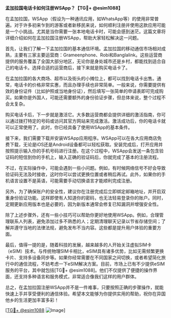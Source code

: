 **孟加拉国电话卡如何注册WSApp？【TG💪+ @esim1088】**

在孟加拉国，WSApp（假设为一种通讯应用，如WhatsApp等）的使用非常普遍。对于许多初来乍到的游客或者新移民来说，如何顺利注册并使用这款应用可能是一个小挑战。尤其是当你需要一张本地电话卡时，可能会感到迷茫。这篇文章将详细介绍如何在孟加拉国注册WSApp，帮助大家轻松解决这一问题。

首先，让我们了解一下孟加拉国的基本通信环境。孟加拉国的移动通信市场相对成熟，主要有三家主要运营商：Grameenphone、Robi和Banglalink。这些运营商提供的服务覆盖了全国大部分地区，无论你是身处城市还是乡村，都能找到适合自己的电话卡。选择合适的运营商后，接下来就是购买电话卡了。

在孟加拉国的各大商场、超市以及街头的小摊位上，都可以找到电话卡出售。通常，电话卡的价格非常实惠，而且办理手续也非常简单。一般来说，你需要提供有效的身份证件（比如护照或当地身份证），然后填写一张简单的申请表即可完成购买。如果你是外国人，可能还需要额外的身份验证步骤，但总体来说，整个过程不会太复杂。

购买电话卡后，下一步就是激活它。大多数运营商都会提供详细的激活指南，你可以通过拨打特定的号码或访问其官方网站来完成激活。激活成功后，你的电话卡就可以正常使用了。此时，你已经具备了使用WSApp的基本条件。

接下来，我们需要下载并安装WSApp应用程序。WSApp可以在各大应用商店免费下载，无论是iOS还是Android设备都可以轻松获取。安装完成后，打开应用并按照提示输入你的手机号码进行注册。在这个过程中，WSApp会发送一条包含验证码的短信到你的手机上，输入正确的验证码后，你就完成了基本的注册流程。

不过，在实际操作中，可能会遇到一些小问题。例如，有时候网络信号不好会导致验证码无法及时接收，这时你可以尝试更换位置或者稍后再试。此外，如果你的手机语言设置不是英语，可能需要手动切换语言才能顺利完成注册。

另外，为了确保账户的安全性，建议你在注册完成后立即绑定邮箱地址，并开启双重身份验证功能。这样即使有人知道你的密码，也无法轻易登录你的账户。同时，定期更新应用版本也是必要的，因为新版本通常会修复已知漏洞并增强安全性。

除了上述步骤外，还有一些小技巧可以帮助你更好地使用WSApp。例如，合理管理联系人列表，避免添加过多不熟悉的人；定期清理聊天记录以节省存储空间；了解并遵守当地的法律法规，避免发布不当内容。这些都是提升用户体验的重要方面。

最后，值得一提的是，随着科技的发展，越来越多的人开始关注虚拟SIM卡（eSIM）技术。与传统物理SIM卡相比，eSIM具有诸多优势，比如无需频繁更换卡片、支持多设备同步等。如果你经常需要在不同国家之间切换，或者希望简化旅行中的通信流程，不妨考虑一下eSIM解决方案。目前，市场上已有不少提供eSIM服务的平台，其中就包括[TG💪+ @esim1088]。他们不仅提供了便捷的操作界面，还支持多种语言和服务模式，非常适合像我们这样的用户群体。

总之，在孟加拉国注册WSApp并不是一件难事，只要按照正确的步骤操作，就能快速上手并享受便利的通信体验。希望本文能够为你提供实用的帮助，祝你在异国他乡的生活更加丰富多彩！

[[TG💪+ @esim1088](https://t.me/s/esim1088) ![Image](https://i.postimg.cc/4NQfJmqS/Snipaste-2025-05-13-00-14-12.png)]